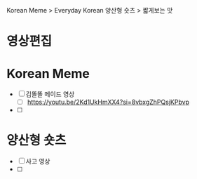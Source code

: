 Korean Meme > Everyday Korean
양산형 숏츠 > 짧게보는 맛
# 영상편집
# Korean Meme
- [ ] 김똘똘 메이드 영상
	- [ ] https://youtu.be/2Kd1UkHmXX4?si=8vbxgZhPQsjKPbvp
- [ ] 
# 양산형 숏츠
- [ ] 사고 영상
- [ ] 